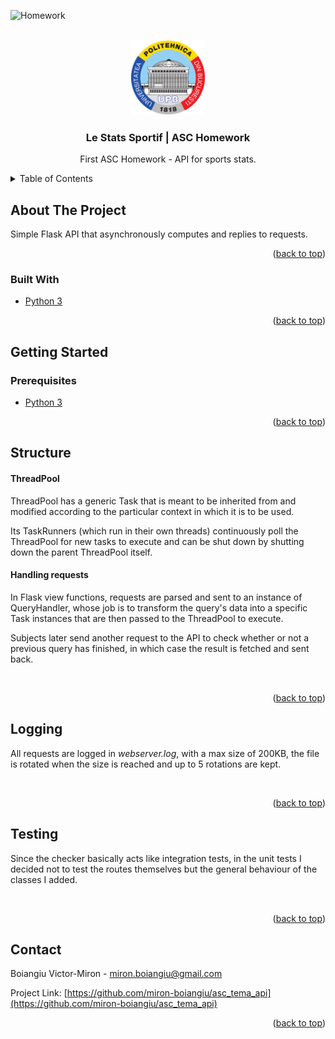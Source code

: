 <div id="top"></div>

![Homework][homework-shield]

<!-- PROJECT LOGO -->
<br />
<div align="center">
  <a href="https://github.com/miron-boiangiu/asc_tema_api">
    <img src="images/logo.png" alt="Logo" width="120" height="120">
  </a>

<h3 align="center">Le Stats Sportif | ASC Homework</h3>

  <p align="center">
    First ASC Homework - API for sports stats.
    <br />
  </p>
</div>



<!-- TABLE OF CONTENTS -->
<details>
  <summary>Table of Contents</summary>
  <ol>
    <li>
      <a href="#about-the-project">About The Project</a>
      <ul>
        <li><a href="#built-with">Built With</a></li>
      </ul>
    </li>
    <li>
      <a href="#getting-started">Getting Started</a>
      <ul>
        <li><a href="#prerequisites">Prerequisites</a></li>
      </ul>
    </li>
    <li><a href="#structure">Structure</a></li>
    <li><a href="#logging">Logging</a></li>
    <li><a href="#testing">Testing</a></li>
    <li><a href="#contact">Contact</a></li>
  </ol>
</details>



<!-- ABOUT THE PROJECT -->
## About The Project

Simple Flask API that asynchronously computes and replies to requests.

<p align="right">(<a href="#top">back to top</a>)</p>



### Built With

* [Python 3](https://www.python.org/doc/)

<p align="right">(<a href="#top">back to top</a>)</p>



<!-- GETTING STARTED -->
## Getting Started



### Prerequisites

* [Python 3](https://www.python.org/)

<p align="right">(<a href="#top">back to top</a>)</p>

## Structure

#### ThreadPool

ThreadPool has a generic Task that is meant to be inherited from and modified according to the particular context in which it is to be used.

Its TaskRunners (which run in their own threads) continuously poll the ThreadPool for new tasks to execute and can be shut down by shutting down the parent ThreadPool itself.

#### Handling requests

In Flask view functions, requests are parsed and sent to an instance of QueryHandler, whose job is to transform the query's data into a specific Task instances that are then passed to the ThreadPool to execute.

Subjects later send another request to the API to check whether or not a previous query has finished, in which case the result is fetched and sent back.

<br>
<p align="right">(<a href="#top">back to top</a>)</p>

## Logging

All requests are logged in *webserver.log*, with a max size of 200KB, the file is rotated when the size is reached and up to 5 rotations are kept.

<br>
<p align="right">(<a href="#top">back to top</a>)</p>

## Testing

Since the checker basically acts like integration tests, in the unit tests I decided not to test the routes themselves but the general behaviour of the classes I added.

<br>
<p align="right">(<a href="#top">back to top</a>)</p>

<!-- CONTACT -->
## Contact

Boiangiu Victor-Miron - miron.boiangiu@gmail.com

Project Link: [https://github.com/miron-boiangiu/asc_tema_api](https://github.com/miron-boiangiu/asc_tema_api)

<p align="right">(<a href="#top">back to top</a>)</p>



<!-- MARKDOWN LINKS & IMAGES -->
<!-- https://www.markdownguide.org/basic-syntax/#reference-style-links -->
[contributors-shield]: https://img.shields.io/github/contributors/miron-boiangiu/streaming_platform.svg?style=for-the-badge
[contributors-url]:https://github.com/miron-boiangiu/asc_tema_api/graphs/contributors
[forks-shield]: https://img.shields.io/github/forks/miron-boiangiu/streaming_platform.svg?style=for-the-badge
[forks-url]:https://github.com/miron-boiangiu/asc_tema_api/network/members
[stars-shield]: https://img.shields.io/github/stars/miron-boiangiu/streaming_platform.svg?style=for-the-badge
[stars-url]:https://github.com/miron-boiangiu/asc_tema_api/stargazers
[issues-shield]: https://img.shields.io/github/issues/miron-boiangiu/streaming_platform.svg?style=for-the-badge
[issues-url]:https://github.com/miron-boiangiu/asc_tema_api/issues
[license-shield]: https://img.shields.io/github/license/miron-boiangiu/streaming_platform.svg?style=for-the-badge
[license-url]:https://github.com/miron-boiangiu/asc_tema_api/blob/main/LICENSE
[linkedin-shield]: https://img.shields.io/badge/-LinkedIn-black.svg?style=for-the-badge&logo=linkedin&colorB=555
[linkedin-url]: https://linkedin.com/in/miron-boiangiu
[product-screenshot]: images/screenshot.png
[homework-shield]: https://img.shields.io/badge/UPB-Homework-%23deeb34?style=for-the-badge

